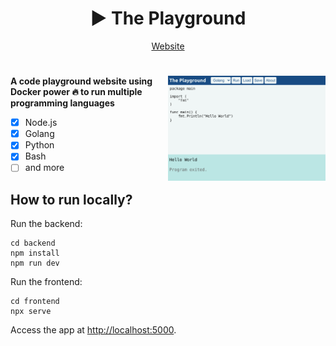 <div align="center">
    <h1>▶️ The Playground</h1>
</div>

<p align="center">
    <a href="https://theplayground.vietduc01100001.tech">Website</a>
</p>

<h1></h1>

<img
  src="screenshot.png"
  alt="The Playground screenshot"
  width="50%"
  align="right"
/>

**A code playground website using Docker power 🔥 to run multiple programming languages**

- [x] Node.js
- [x] Golang
- [x] Python
- [x] Bash
- [ ] and more

## How to run locally?

Run the backend:

```console
cd backend
npm install
npm run dev
```

Run the frontend:

```console
cd frontend
npx serve
```

Access the app at [http://localhost:5000](http://localhost:5000).
